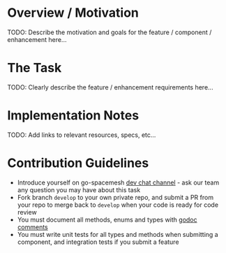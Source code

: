 # Overview / Motivation
TODO: Describe the motivation and goals for the feature / component / enhancement here...

# The Task
TODO: Clearly describe the feature / enhancement requirements here...

# Implementation Notes
TODO: Add links to relevant resources, specs, etc...

# Contribution Guidelines
- Introduce yourself on go-spacemesh [dev chat channel](https://gitter.im/spacemesh-os/Lobby) - ask our team any question you may have about this task
- Fork branch `develop` to your own private repo, and submit a PR from your repo to merge back to `develop` when your code is ready for code review
- You must document all methods, enums and types with [godoc comments](https://blog.golang.org/godoc-documenting-go-code)
- You must write unit tests for all types and methods when submitting a component, and integration tests if you submit a feature
